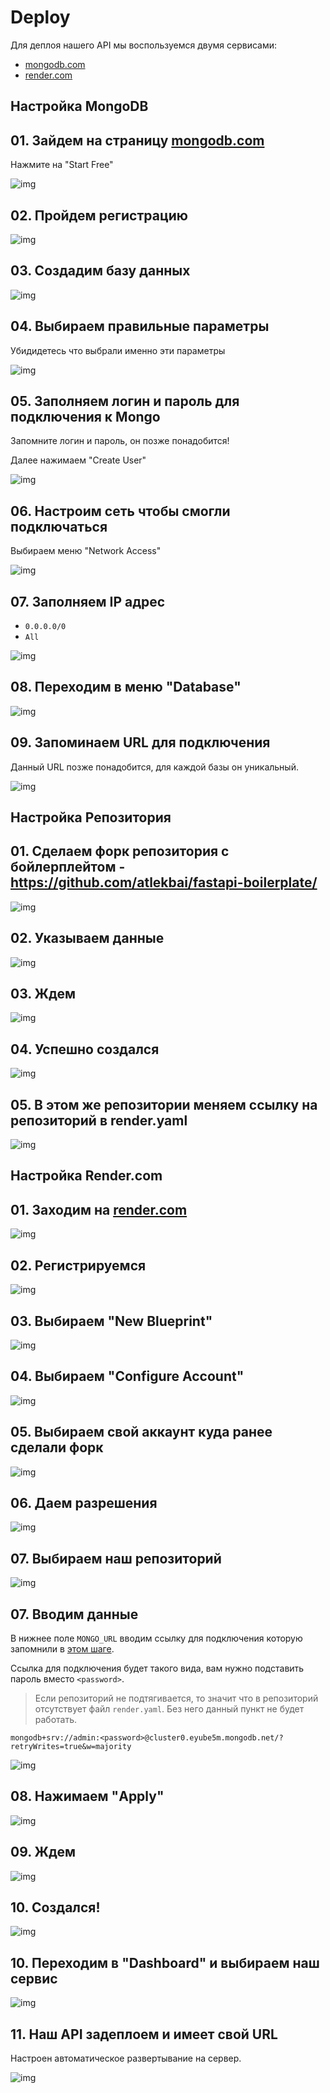 # Deploy

Для деплоя нашего API мы воспользуемся двумя сервисами:

- [mongodb.com](https://www.mongodb.com/)
- [render.com](https://render.com/)

## Настройка MongoDB

## 01. Зайдем на страницу [mongodb.com](https://www.mongodb.com/)

Нажмите на "Start Free"

![img](./resources/01.png)

## 02. Пройдем регистрацию

![img](./resources/02.png)

## 03. Создадим базу данных

![img](./resources/04.png)

## 04. Выбираем правильные параметры

Убидидетесь что выбрали именно эти параметры

![img](./resources/06.png)

## 05. Заполняем логин и пароль для подключения к Mongo

Запомните логин и пароль, он позже понадобится!

Далее нажимаем "Create User"

![img](./resources/07.png)

## 06. Настроим сеть чтобы смогли подключаться

Выбираем меню "Network Access"

![img](./resources/10.png)

## 07. Заполняем IP адрес

- `0.0.0.0/0`
- `All`

![img](./resources/11.png)

## 08. Переходим в меню "Database"

![img](./resources/112.png)

## 09. Запоминаем URL для подключения

Данный URL позже понадобится, для каждой базы он уникальный.

![img](./resources/12.png)

## Настройка Репозитория

## 01. Сделаем форк репозитория с бойлерплейтом - <https://github.com/atlekbai/fastapi-boilerplate/>

![img](./resources/13.png)

## 02. Указываем данные

![img](./resources/14.png)

## 03. Ждем

![img](./resources/15.png)

## 04. Успешно создался

![img](./resources/16.png)

## 05. В этом же репозитории меняем ссылку на репозиторий в render.yaml

![img](./resources/32.png)

## Настройка Render.com

## 01. Заходим на [render.com](https://render.com/)

![img](./resources/18.png)

## 02. Регистрируемся

![img](./resources/19.png)

## 03. Выбираем "New Blueprint"

![img](./resources/20.png)

## 04. Выбираем "Configure Account"

![img](./resources/21.png)

## 05. Выбираем свой аккаунт куда ранее сделали форк

![img](./resources/22.png)

## 06. Даем разрешения

![img](./resources/23.png)

## 07. Выбираем наш репозиторий

![img](./resources/24.png)

## 07. Вводим данные

В нижнее поле `MONGO_URL` вводим ссылку для подключения которую запомнили в [этом шаге](#09-запоминаем-url-для-подключения).

Ссылка для подключения будет такого вида, вам нужно подставить пароль вместо `<password>`.

> Если репозиторий не подтягивается, то значит что в репозиторий отсутствует файл `render.yaml`. Без него данный пункт не будет работать.

```
mongodb+srv://admin:<password>@cluster0.eyube5m.mongodb.net/?retryWrites=true&w=majority
```

![img](./resources/26.png)

## 08. Нажимаем "Apply"

![img](./resources/27.png)

## 09. Ждем

![img](./resources/28.png)

## 10. Создался!

![img](./resources/29.png)

## 10. Переходим в "Dashboard" и выбираем наш сервис

![img](./resources/30.png)

## 11. Наш API задеплоем и имеет свой URL

Настроен автоматическое развертывание на сервер.

![img](./resources/31.png)
